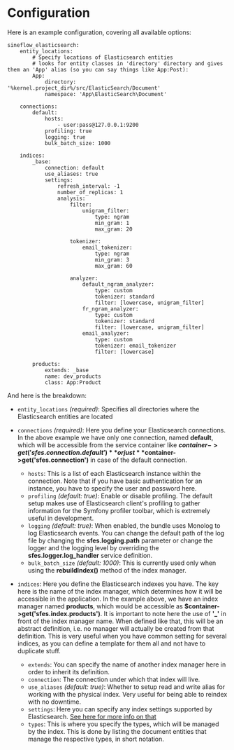# Configuration

Here is an example configuration, covering all available options:

```
sineflow_elasticsearch:
    entity_locations:
        # Specify locations of Elasticsearch entities
        # looks for entity classes in 'directory' directory and gives them an 'App' alias (so you can say things like App:Post):
        App:
            directory: '%kernel.project_dir%/src/ElasticSearch/Document'
            namespace: 'App\ElasticSearch\Document'

    connections:
        default:
            hosts:
                - user:pass@127.0.0.1:9200
            profiling: true
            logging: true
            bulk_batch_size: 1000

    indices:
        _base:
            connection: default
            use_aliases: true
            settings:
                refresh_interval: -1
                number_of_replicas: 1
                analysis:
                    filter:
                        unigram_filter:
                            type: ngram
                            min_gram: 1
                            max_gram: 20

                    tokenizer:
                        email_tokenizer:
                            type: ngram
                            min_gram: 3
                            max_gram: 60

                    analyzer:
                        default_ngram_analyzer:
                            type: custom
                            tokenizer: standard
                            filter: [lowercase, unigram_filter]
                        fr_ngram_analyzer:
                            type: custom
                            tokenizer: standard
                            filter: [lowercase, unigram_filter]
                        email_analyzer:
                            type: custom
                            tokenizer: email_tokenizer
                            filter: [lowercase]

        products:
            extends: _base
            name: dev_products
            class: App:Product

```

And here is the breakdown:

* `entity_locations` *(required)*: Specifies all directories where the Elasticsearch entities are located

* `connections` *(required)*: Here you define your Elasticsearch connections. In the above example we have only one connection, named **default**, which will be accessible from the service container like **$container->get('sfes.connection.default')** or just **$container->get('sfes.connection')** in case of the default connection.
    * `hosts`: This is a list of each Elasticsearch instance within the connection. Note that if you have basic authentication for an instance, you have to specify the user and password here.
    * `profiling` *(default: true)*: Enable or disable profiling. The default setup makes use of Elasticsearch client's profiling to gather information for the Symfony profiler toolbar, which is extremely useful in development.
    * `logging` *(default: true)*: When enabled, the bundle uses Monolog to log Elasticsearch events. You can change the default path of the log file by changing the **sfes.logging.path** parameter or change the logger and the logging level by overriding the **sfes.logger.log_handler** service definition.
    * `bulk_batch_size` *(default: 1000)*: This is currently used only when using the **rebuildIndex()** method of the index manager.

* `indices`: Here you define the Elasticsearch indexes you have. The key here is the name of the index manager, which determines how it will be accessible in the application. In the example above, we have an index manager named **products**, which would be accessible as **$container->get('sfes.index.products')**.
It is important to note here the use of **'_'** in front of the index manager name. When defined like that, this will be an abstract definition, i.e. no manager will actually be created from that definition. This is very useful when you have common setting for several indices, as you can define a template for them all and not have to duplicate stuff.
    * `extends`: You can specify the name of another index manager here in order to inherit its definition.
    * `connection`: The connection under which that index will live.
    * `use_aliases` *(default: true)*: Whether to setup read and write alias for working with the physical index. Very useful for being able to reindex with no downtime.
    * `settings`: Here you can specify any index settings supported by Elasticsearch. [See here for more info on that](https://www.elastic.co/guide/en/elasticsearch/reference/current/indices-update-settings.html)
    * `types`: This is where you specify the types, which will be managed by the index. This is done by listing the document entities that manage the respective types, in short notation.
